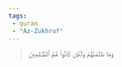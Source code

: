 ```yaml
---
tags: 
 - quran 
 - "Az-Zukhruf"
---
```


> وَمَا ظَلَمۡنَٰهُمۡ وَلَٰكِن كَانُواْ هُمُ ٱلظَّـٰلِمِينَ
